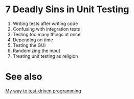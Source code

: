 # 7 Deadly Sins in Unit Testing

1. Writing tests after writing code
2. Confusing with integration tests
3. Testing too many things at once
4. Depending on time
5. Testing the GUI
6. Randomizing the input
7. Treating unit testing as religion

# See also

[My way to test-driven programming](http://ikr.posterous.com/quantum-leap-no2-or-why-test-driven-developme)